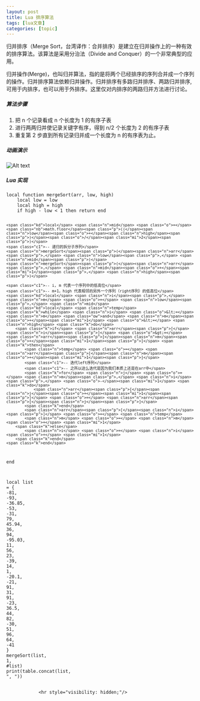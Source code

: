```yaml
---
layout: post
title: Lua 排序算法  
tags: [lua文章]
categories: [topic]
---
```

<p>归并排序（Merge Sort，台湾译作：合并排序）是建立在归并操作上的一种有效的排序算法。该算法是采用分治法（Divide and Conquer）的一个非常典型的应用。</p>

<p>归并操作(Merge)，也叫归并算法，指的是将两个已经排序的序列合并成一个序列的操作。归并排序算法依赖归并操作。归并排序有多路归并排序、两路归并排序, 可用于内排序，也可以用于外排序。这里仅对内排序的两路归并方法进行讨论。</p>

<h5 id="算法步骤">算法步骤</h5>

<ol>
  <li>把 n 个记录看成 n 个长度为 1 的有序子表</li>
  <li>进行两两归并使记录关键字有序，得到 n/2 个长度为 2 的有序子表</li>
  <li>重复第 2 步直到所有记录归并成一个长度为 n 的有序表为止。</li>
</ol>

<h5 id="动画演示">动画演示</h5>

<p><img src="https://img.dazhuanlan.com/2019/11/28/5ddf304d89fb8.gif!v1" alt="Alt text"/></p>

<h5 id="lua-实现">Lua 实现</h5>

<div class="language-lua highlighter-rouge"><div class="highlight"><pre class="highlight"><code><span class="kd">local</span> <span class="k">function</span> <span class="nf">mergeSort</span><span class="p">(</span><span class="n">arr</span><span class="p">,</span> <span class="n">low</span><span class="p">,</span> <span class="n">high</span><span class="p">)</span>
    <span class="kd">local</span> <span class="n">low</span> <span class="o">=</span> <span class="n">low</span>
    <span class="kd">local</span> <span class="n">high</span> <span class="o">=</span> <span class="n">high</span>
    <span class="k">if</span> <span class="n">high</span> <span class="o">-</span> <span class="n">low</span> <span class="o">&lt;</span> <span class="mi">1</span> <span class="k">then</span> <span class="k">return</span> <span class="k">end</span>

    <span class="kd">local</span> <span class="n">mid</span> <span class="o">=</span> <span class="nb">math.floor</span><span class="p">((</span><span class="n">low</span><span class="o">+</span><span class="n">high</span><span class="p">)</span><span class="o">/</span><span class="mi">2</span><span class="p">)</span>
    <span class="c1">-- 递归的拆分子序列</span>
    <span class="n">mergeSort</span><span class="p">(</span><span class="n">arr</span><span class="p">,</span> <span class="n">low</span><span class="p">,</span> <span class="n">mid</span><span class="p">)</span>
    <span class="n">mergeSort</span><span class="p">(</span><span class="n">arr</span><span class="p">,</span> <span class="n">mid</span><span class="o">+</span><span class="mi">1</span><span class="p">,</span> <span class="n">high</span><span class="p">)</span>

    <span class="c1">-- i, m 代表一个序列中的低高位</span>
    <span class="c1">-- m+1，high 代表相邻的另外一个序列（right序列）的低高位</span>
    <span class="kd">local</span> <span class="n">i</span><span class="p">,</span> <span class="n">m</span> <span class="o">=</span> <span class="n">low</span><span class="p">,</span> <span class="n">mid</span>
    <span class="kd">local</span> <span class="n">temp</span>
    <span class="k">while</span> <span class="n">i</span> <span class="o">&lt;=</span> <span class="n">m</span> <span class="ow">and</span> <span class="n">m</span><span class="o">+</span><span class="mi">1</span> <span class="o">&lt;=</span> <span class="n">high</span> <span class="k">do</span>
        <span class="k">if</span> <span class="n">arr</span><span class="p">[</span><span class="n">i</span><span class="p">]</span> <span class="o">&gt;=</span> <span class="n">arr</span><span class="p">[</span><span class="n">m</span><span class="o">+</span><span class="mi">1</span><span class="p">]</span> <span class="k">then</span>
            <span class="n">temp</span> <span class="o">=</span> <span class="n">arr</span><span class="p">[</span><span class="n">m</span><span class="o">+</span><span class="mi">1</span><span class="p">]</span>
            <span class="c1">-- 迭代left序列</span>
            <span class="c1">-- 之所以这么迭代是因为我们本质上还是在arr中</span>
            <span class="k">for</span> <span class="n">j</span> <span class="o">=</span> <span class="n">m</span><span class="p">,</span> <span class="n">i</span><span class="p">,</span> <span class="o">-</span><span class="mi">1</span> <span class="k">do</span>
                <span class="n">arr</span><span class="p">[</span><span class="n">j</span><span class="o">+</span><span class="mi">1</span><span class="p">]</span> <span class="o">=</span> <span class="n">arr</span><span class="p">[</span><span class="n">j</span><span class="p">]</span>
            <span class="k">end</span>
            <span class="n">arr</span><span class="p">[</span><span class="n">i</span><span class="p">]</span> <span class="o">=</span> <span class="n">temp</span>
            <span class="n">m</span> <span class="o">=</span> <span class="n">m</span> <span class="o">+</span> <span class="mi">1</span>
        <span class="k">else</span>
            <span class="n">i</span> <span class="o">=</span> <span class="n">i</span> <span class="o">+</span> <span class="mi">1</span>
        <span class="k">end</span>
    <span class="k">end</span>
<span class="k">end</span>

<span class="kd">local</span> <span class="n">list</span> <span class="o">=</span> <span class="p">{</span>
    <span class="o">-</span><span class="mi">81</span><span class="p">,</span> <span class="o">-</span><span class="mi">93</span><span class="p">,</span> <span class="o">-</span><span class="mi">36</span><span class="p">.</span><span class="mi">85</span><span class="p">,</span> <span class="o">-</span><span class="mi">53</span><span class="p">,</span> <span class="o">-</span><span class="mi">31</span><span class="p">,</span> <span class="mi">79</span><span class="p">,</span> <span class="mi">45</span><span class="p">.</span><span class="mi">94</span><span class="p">,</span> <span class="mi">36</span><span class="p">,</span> <span class="mi">94</span><span class="p">,</span> <span class="o">-</span><span class="mi">95</span><span class="p">.</span><span class="mi">03</span><span class="p">,</span> <span class="mi">11</span><span class="p">,</span> <span class="mi">56</span><span class="p">,</span> <span class="mi">23</span><span class="p">,</span> <span class="o">-</span><span class="mi">39</span><span class="p">,</span>
    <span class="mi">14</span><span class="p">,</span> <span class="mi">1</span><span class="p">,</span> <span class="o">-</span><span class="mi">20</span><span class="p">.</span><span class="mi">1</span><span class="p">,</span> <span class="o">-</span><span class="mi">21</span><span class="p">,</span> <span class="mi">91</span><span class="p">,</span> <span class="mi">31</span><span class="p">,</span> <span class="mi">91</span><span class="p">,</span> <span class="o">-</span><span class="mi">23</span><span class="p">,</span> <span class="mi">36</span><span class="p">.</span><span class="mi">5</span><span class="p">,</span> <span class="mi">44</span><span class="p">,</span> <span class="mi">82</span><span class="p">,</span> <span class="o">-</span><span class="mi">30</span><span class="p">,</span> <span class="mi">51</span><span class="p">,</span> <span class="mi">96</span><span class="p">,</span> <span class="mi">64</span><span class="p">,</span> <span class="o">-</span><span class="mi">41</span>
<span class="p">}</span>
<span class="n">mergeSort</span><span class="p">(</span><span class="n">list</span><span class="p">,</span> <span class="mi">1</span><span class="p">,</span> <span class="o">#</span><span class="n">list</span><span class="p">)</span>
<span class="nb">print</span><span class="p">(</span><span class="nb">table.concat</span><span class="p">(</span><span class="n">list</span><span class="p">,</span> <span class="s2">&#34;, &#34;</span><span class="p">))</span>
</code></pre></div></div>


                <hr style="visibility: hidden;"/>